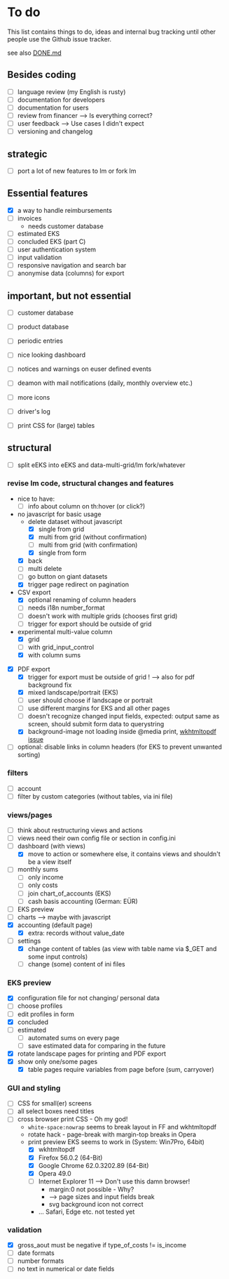 # To do

This list contains things to do, ideas and internal bug tracking until other people use the Github issue tracker.

see also [DONE.md](DONE.md)

## Besides coding

* [ ] language review (my English is rusty)
* [ ] documentation for developers
* [ ] documentation for users
* [ ] review from financer --> Is everything correct?
* [ ] user feedback --> Use cases I didn't expect
* [ ] versioning and changelog

## strategic

* [ ] port a lot of new features to lm or fork lm

## Essential features

* [x] a way to handle reimbursements
* [ ] invoices
  * needs customer database
* [ ] estimated EKS
* [ ] concluded EKS (part C)
* [ ] user authentication system
* [ ] input validation
* [ ] responsive navigation and search bar
* [ ] anonymise data (columns) for export

## important, but not essential

* [ ] customer database
* [ ] product database
* [ ] periodic entries
* [ ] nice looking dashboard
* [ ] notices and warnings on euser defined events
* [ ] deamon with mail notifications (daily, monthly overview etc.)
* [ ] more icons
* [ ] driver's log
* [ ] print CSS for (large) tables


## structural

* [ ] split eEKS into eEKS and data-multi-grid/lm fork/whatever

### revise lm code, structural changes and features

* nice to have:
  * [ ] info about column on th:hover (or click?)
* no javascript for basic usage
  * delete dataset without javascript
    * [x] single from grid
    * [x] multi from grid (without confirmation)
    * [ ] multi from grid (with confirmation)
    * [x] single from form
  * [x] back
  * [ ] multi delete
  * [ ] go button on giant datasets
  * [x] trigger page redirect on pagination
* CSV export
  * [x] optional renaming of column headers
  * [ ] needs i18n number_format
  * [ ] doesn't work with multiple grids (chooses first grid)
  * [ ] trigger for export should be outside of grid
* experimental multi-value column
  * [x] grid
  * [ ] with grid_input_control
  * [x] with column sums
* [x] PDF export
  * [x] trigger for export must be outside of grid ! --> also for pdf background fix
  * [x] mixed landscape/portrait (EKS)
  * [ ] user should choose if landscape or portrait
  * [ ] use different margins for EKS and all other pages
  * [ ] doesn't recognize changed input fields, expected: output same as screen, should submit form data to querystring
  * [x] background-image not loading inside @media print, [wkhtmltopdf issue](https://github.com/wkhtmltopdf/wkhtmltopdf/issues/3126)
* [ ] optional: disable links in column headers (for EKS to prevent unwanted sorting)

### filters

* [ ] account
* [ ] filter by custom categories (without tables, via ini file)

### views/pages

* [ ] think about restructuring views and actions
* [ ] views need their own config file or section in config.ini
* [ ] dashboard (with views)
  * [x] move to action or somewhere else, it contains views and shouldn't be a view itself
* [ ] monthly sums
  * [ ] only income
  * [ ] only costs
  * [ ] join chart_of_accounts (EKS)
  * [ ] cash basis accounting (German: EÜR)
* [ ] EKS preview
* [ ] charts --> maybe with javascript
* [x] accounting (default page)
  * [x] extra: records without value_date
* [ ] settings
  * [x] change content of tables (as view with table name via $_GET and some input controls)
  * [ ] change (some) content of ini files

### EKS preview

* [x] configuration file for not changing/ personal data
* [ ] choose profiles
* [ ] edit profiles in form
* [x] concluded
* [ ] estimated
  * [ ] automated sums on every page
  * [ ] save estimated data for comparing in the future
* [x] rotate landscape pages for printing and PDF export
* [x] show only one/some pages
  * [x] table pages require variables from page before (sum, carryover)

### GUI and styling

* [ ] CSS for small(er) screens
* [ ] all select boxes need titles
* [ ] cross browser print CSS - Oh my god!
  * `white-space:nowrap` seems to break layout in FF and wkhtmltopdf
  * rotate hack - page-break with margin-top breaks in Opera
  * print preview EKS seems to work in (System: Win7Pro, 64bit)
    * [x] wkhtmltopdf
    * [x] Firefox 56.0.2 (64-Bit)
    * [x] Google Chrome 62.0.3202.89 (64-Bit)
    * [x] Opera 49.0
    * [ ] Internet Explorer 11 --> Don't use this damn browser!
      * margin:0 not possible - Why?
      * --> page sizes and input fields break
      * svg background icon not correct
    * ... Safari, Edge etc. not tested yet

### validation

* [x] gross_aout must be negative if type_of_costs != is_income
* [ ] date formats
* [ ] number formats
* [ ] no text in numerical or date fields
